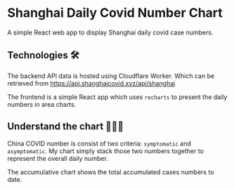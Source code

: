 # Shanghai Daily Covid Number Chart 

A simple React web app to display Shanghai daily covid case numbers.

## Technologies 🛠️
The backend API data is hosted using Cloudflare Worker. Which can be retrieved from https://api.shanghaicovid.xyz/api/shanghai

The frontend is a simple React app which uses `recharts` to present the daily numbers in area charts.

## Understand the chart 🧑🏼‍⚕️
China COVID number is consist of two criteria: `symptomatic` and `asymptomatic`. My chart simply stack those two numbers together to represent the overall daily number.

The accumulative chart shows the total accumulated cases numbers to date.